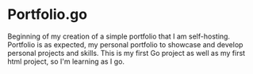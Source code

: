 # Portfolio.go
Beginning of my creation of a simple portfolio that I am self-hosting.
Portfolio is as expected, my personal portfolio to showcase and develop personal projects and skills.
This is my first Go project as well as my first html project, so I'm learning as I go.
